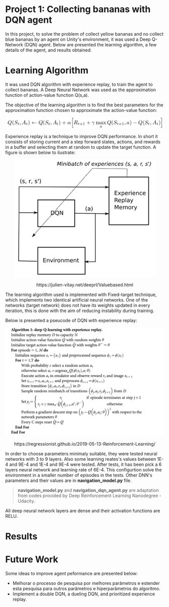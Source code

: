 # Project 1: Collecting bananas with DQN agent

In this project, to solve the problem of collect yellow bananas and no collect blue bananas by an agent on Unity's environment, it was used a  Deep Q-Network (DQN) agent. Below are presented the learning algorithm, a few details of the agent, and results obtained.

# Learning Algorithm

It was used DQN algorithm with experience replay, to train the agent to collect bananas. A Deep Neural Network was used as the approximation function of action-value function Q(s,a).

The objective of the learning algorithm is to find the best parameters for the approximation function chosen to approximate the action-value function:

<p align="center">
  <img src="q_sa_001.png" alt="drawing" width="500"/>
<p/>

Experience replay is a technique to improve DQN performance. In short it consists of storing current and a step forward states, actions, and rewards in a buffer and selecting them at random to update the target function. A figure is shown below to ilustrate:

<p align="center">
  <img src="experience_replay_001.png" alt="drawing" width="450"/>
<p/>

<p align="center">
  https://julien-vitay.net/deeprl/Valuebased.html
<p/>

The learning algorithm used is implemented with Fixed-target technique, which implements two identical artificial neural networks. One of the networks (target network) does not have its weights updated in every iteration, this is done with the aim of reducing instability during training.

Below is presented a pseucode of DQN with experience replay:


<p align="center">
  <img src="algorithm_experience_replay.png" alt="drawing" width="750"/>
<p/>
<p align="center">
  https://regressionist.github.io/2019-05-13-Reinforcement-Learning/
<p/>

In order to choose parameters minimaly suitable, they were tested neural networks with 3 to 9 layers. Also some learning reates's values between 1E-4 and 9E-4 and 1E-4 and 9E-4 were tested. After tests, it has been pick a 6 layers neural network and learning rate of 6E-4. This configurtion solve the environment in a smaller number of episodes in the tests. Other DNN's parameters and their values are in **navigation_model.py** file.

> **navigation_model.py** and **navigation_dqn_agent.py** are adaptation from codes provided by Deep Reinforcement Learning Nanodegree - Udacity.

All deep neural network layers are dense and their activation functions are RELU. 

# Results



# Future Work

Some ideas to improve agent peformance are presented below:

- Melhorar o processo de pesquisa por melhores parâmetros e estender esta pesquisa para outros parâmetros e hiperparâmetros do algoritmo.
- Implement a double DQN, a dueling DQN, and prioritized experience replay.
